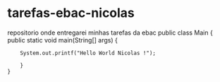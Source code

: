 # tarefas-ebac-nicolas
repositorio onde entregarei minhas tarefas da ebac
public class Main {
    public static void main(String[] args) {
       
        System.out.printf("Hello World Nicolas !");

        }
    }

